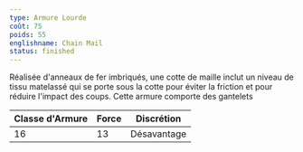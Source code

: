 ```yaml
---
type: Armure Lourde
coût: 75
poids: 55
englishname: Chain Mail
status: finished
---
```

Réalisée d'anneaux de fer imbriqués, une cotte de maille inclut un niveau de tissu matelassé qui se porte sous la cotte pour éviter la friction et pour réduire l'impact des coups. Cette armure comporte des gantelets

| Classe d'Armure | Force | Discrétion  |
| --------------- | ----- | ----------- |
| 16              | 13    | Désavantage |

